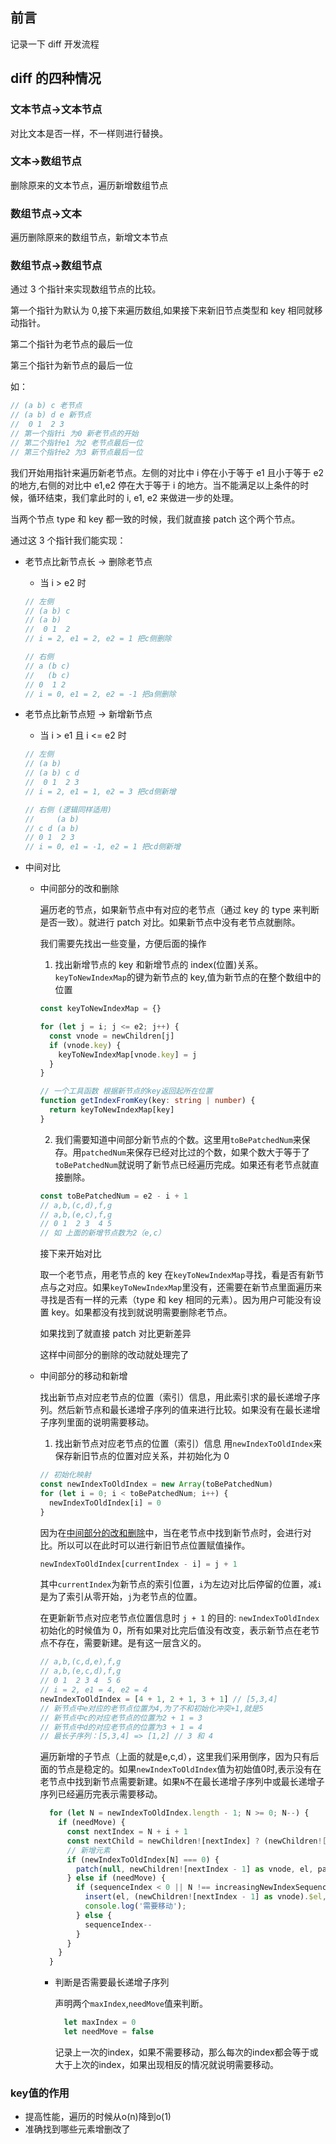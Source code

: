 ## 前言

记录一下 diff 开发流程

## diff 的四种情况

### 文本节点->文本节点

对比文本是否一样，不一样则进行替换。

### 文本->数组节点

删除原来的文本节点，遍历新增数组节点

### 数组节点->文本

遍历删除原来的数组节点，新增文本节点

### 数组节点->数组节点

通过 3 个指针来实现数组节点的比较。

第一个指针为默认为 0,接下来遍历数组,如果接下来新旧节点类型和 key 相同就移动指针。

第二个指针为老节点的最后一位

第三个指针为新节点的最后一位

如：

```js
// (a b) c 老节点
// (a b) d e 新节点
//  0 1  2 3
// 第一个指针i 为0 新老节点的开始
// 第二个指针e1 为2 老节点最后一位
// 第三个指针e2 为3 新节点最后一位
```

我们开始用指针来遍历新老节点。左侧的对比中 i 停在小于等于 e1 且小于等于 e2 的地方,右侧的对比中 e1,e2 停在大于等于 i 的地方。当不能满足以上条件的时候，循环结束，我们拿此时的 i, e1, e2 来做进一步的处理。

当两个节点 type 和 key 都一致的时候，我们就直接 patch 这个两个节点。

通过这 3 个指针我们能实现：

- 老节点比新节点长 -> 删除老节点

  - 当 i > e2 时

  ```js
  // 左侧
  // (a b) c
  // (a b)
  //  0 1  2
  // i = 2, e1 = 2, e2 = 1 把c侧删除

  // 右侧
  // a (b c)
  //   (b c)
  // 0  1 2
  // i = 0, e1 = 2, e2 = -1 把a侧删除
  ```

- 老节点比新节点短 -> 新增新节点

  - 当 i > e1 且 i <= e2 时

  ```js
  // 左侧
  // (a b)
  // (a b) c d
  //  0 1  2 3
  // i = 2, e1 = 1, e2 = 3 把cd侧新增

  // 右侧 (逻辑同样适用)
  //     (a b)
  // c d (a b)
  // 0 1  2 3
  // i = 0, e1 = -1, e2 = 1 把cd侧新增
  ```

- 中间对比

  - <span id="middleChange">中间部分的改和删除</span>

    遍历老的节点，如果新节点中有对应的老节点（通过 key 的 type 来判断是否一致）。就进行 patch 对比。如果新节点中没有老节点就删除。

    我们需要先找出一些变量，方便后面的操作

    1. 找出新增节点的 key 和新增节点的 index(位置)关系。`keyToNewIndexMap`的键为新节点的 key,值为新节点的在整个数组中的位置

    ```ts
    const keyToNewIndexMap = {}

    for (let j = i; j <= e2; j++) {
      const vnode = newChildren[j]
      if (vnode.key) {
        keyToNewIndexMap[vnode.key] = j
      }
    }

    // 一个工具函数 根据新节点的key返回起所在位置
    function getIndexFromKey(key: string | number) {
      return keyToNewIndexMap[key]
    }
    ```

    2. 我们需要知道中间部分新节点的个数。这里用`toBePatchedNum`来保存。用`patchedNum`来保存已经对比过的个数，如果个数大于等于了`toBePatchedNum`就说明了新节点已经遍历完成。如果还有老节点就直接删除。

    ```js
    const toBePatchedNum = e2 - i + 1
    // a,b,(c,d),f,g
    // a,b,(e,c),f,g
    // 0 1  2 3  4 5
    // 如 上面的新增节点数为2（e,c）
    ```

    接下来开始对比

    取一个老节点，用老节点的 key 在`keyToNewIndexMap`寻找，看是否有新节点与之对应。如果`keyToNewIndexMap`里没有，还需要在新节点里面遍历来寻找是否有一样的元素（type 和 key 相同的元素）。因为用户可能没有设置 key。如果都没有找到就说明需要删除老节点。

    如果找到了就直接 patch 对比更新差异

    这样中间部分的删除的改动就处理完了

  - 中间部分的移动和新增

    找出新节点对应老节点的位置（索引）信息，用此索引求的最长递增子序列。然后新节点和最长递增子序列的值来进行比较。如果没有在最长递增子序列里面的说明需要移动。

    1. 找出新节点对应老节点的位置（索引）信息
       用`newIndexToOldIndex`来保存新旧节点的位置对应关系，并初始化为 0

    ```js
    // 初始化映射
    const newIndexToOldIndex = new Array(toBePatchedNum)
    for (let i = 0; i < toBePatchedNum; i++) {
      newIndexToOldIndex[i] = 0
    }
    ```

    因为在[中间部分的改和删除](#middleChange)中，当在老节点中找到新节点时，会进行对比。所以可以在此时可以进行新旧节点位置赋值操作。

    ```js
    newIndexToOldIndex[currentIndex - i] = j + 1
    ```

    其中`currentIndex`为新节点的索引位置，`i`为左边对比后停留的位置，减`i`是为了索引从零开始，`j`为老节点的位置。

    在更新新节点对应老节点位置信息时 `j + 1` 的目的: `newIndexToOldIndex`初始化的时候值为 0，所有如果对比完后值没有改变，表示新节点在老节点不存在，需要新建。是有这一层含义的。

    ```js
    // a,b,(c,d,e),f,g
    // a,b,(e,c,d),f,g
    // 0 1  2 3 4  5 6
    // i = 2, e1 = 4, e2 = 4
    newIndexToOldIndex = [4 + 1, 2 + 1, 3 + 1] // [5,3,4]
    // 新节点中e对应的老节点位置为4,为了不和初始化冲突+1,就是5
    // 新节点中c的对应老节点的位置为2 + 1 = 3
    // 新节点中d的对应老节点的位置为3 + 1 = 4
    // 最长子序列：[5,3,4] => [1,2] // 3 和 4
    ```

    遍历新增的子节点（上面的就是e,c,d），这里我们采用倒序，因为只有后面的节点是稳定的。如果`newIndexToOldIndex`值为初始值0时,表示没有在老节点中找到新节点需要新建。如果`N`不在最长递增子序列中或最长递增子序列已经遍历完表示需要移动。

    ```ts
      for (let N = newIndexToOldIndex.length - 1; N >= 0; N--) {
        if (needMove) {
          const nextIndex = N + i + 1
          const nextChild = newChildren![nextIndex] ? (newChildren![nextIndex] as vnode).$el : null
          // 新增元素
          if (newIndexToOldIndex[N] === 0) {
            patch(null, newChildren![nextIndex - 1] as vnode, el, parentInstance, nextChild as HTMLElement)
          } else if (needMove) {
            if (sequenceIndex < 0 || N !== increasingNewIndexSequence[sequenceIndex]) {
              insert(el, (newChildren![nextIndex - 1] as vnode).$el, nextChild)
              console.log('需要移动');
            } else {
              sequenceIndex--
            }
          }
        }
      }
    ```

    - 判断是否需要最长递增子序列

      声明两个`maxIndex`,`needMove`值来判断。
      ```js
        let maxIndex = 0
        let needMove = false
      ```
      记录上一次的index，如果不需要移动，那么每次的index都会等于或大于上次的index，如果出现相反的情况就说明需要移动。

### key值的作用

- 提高性能，遍历的时候从o(n)降到o(1)
- 准确找到哪些元素增删改了